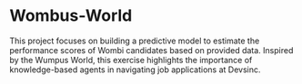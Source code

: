 # Wombus-World
This project focuses on building a predictive model to estimate the performance scores of Wombi candidates based on provided data. Inspired by the Wumpus World, this exercise highlights the importance of knowledge-based agents in navigating job applications at Devsinc.

